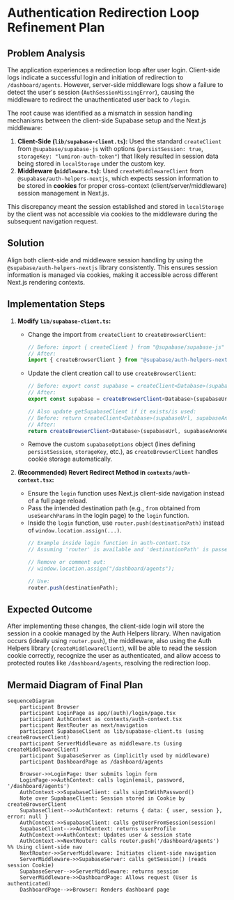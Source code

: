 # Authentication Redirection Loop Refinement Plan

## Problem Analysis

The application experiences a redirection loop after user login. Client-side logs indicate a successful login and initiation of redirection to `/dashboard/agents`. However, server-side middleware logs show a failure to detect the user's session (`AuthSessionMissingError`), causing the middleware to redirect the unauthenticated user back to `/login`.

The root cause was identified as a mismatch in session handling mechanisms between the client-side Supabase setup and the Next.js middleware:

1.  **Client-Side (`lib/supabase-client.ts`):** Used the standard `createClient` from `@supabase/supabase-js` with options (`persistSession: true`, `storageKey: "lumiron-auth-token"`) that likely resulted in session data being stored in `localStorage` under the custom key.
2.  **Middleware (`middleware.ts`):** Used `createMiddlewareClient` from `@supabase/auth-helpers-nextjs`, which expects session information to be stored in **cookies** for proper cross-context (client/server/middleware) session management in Next.js.

This discrepancy meant the session established and stored in `localStorage` by the client was not accessible via cookies to the middleware during the subsequent navigation request.

## Solution

Align both client-side and middleware session handling by using the `@supabase/auth-helpers-nextjs` library consistently. This ensures session information is managed via cookies, making it accessible across different Next.js rendering contexts.

## Implementation Steps

1.  **Modify `lib/supabase-client.ts`:**
    *   Change the import from `createClient` to `createBrowserClient`:
        ```typescript
        // Before: import { createClient } from "@supabase/supabase-js"
        // After:
        import { createBrowserClient } from "@supabase/auth-helpers-nextjs"
        ```
    *   Update the client creation call to use `createBrowserClient`:
        ```typescript
        // Before: export const supabase = createClient<Database>(supabaseUrl, supabaseAnonKey, supabaseOptions)
        // After:
        export const supabase = createBrowserClient<Database>(supabaseUrl, supabaseAnonKey)

        // Also update getSupabaseClient if it exists/is used:
        // Before: return createClient<Database>(supabaseUrl, supabaseAnonKey, supabaseOptions)
        // After:
        return createBrowserClient<Database>(supabaseUrl, supabaseAnonKey)
        ```
    *   Remove the custom `supabaseOptions` object (lines defining `persistSession`, `storageKey`, etc.), as `createBrowserClient` handles cookie storage automatically.

2.  **(Recommended) Revert Redirect Method in `contexts/auth-context.tsx`:**
    *   Ensure the `login` function uses Next.js client-side navigation instead of a full page reload.
    *   Pass the intended destination path (e.g., `from` obtained from `useSearchParams` in the login page) to the `login` function.
    *   Inside the `login` function, use `router.push(destinationPath)` instead of `window.location.assign(...)`.
        ```typescript
        // Example inside login function in auth-context.tsx
        // Assuming 'router' is available and 'destinationPath' is passed in:

        // Remove or comment out:
        // window.location.assign("/dashboard/agents");

        // Use:
        router.push(destinationPath);
        ```

## Expected Outcome

After implementing these changes, the client-side login will store the session in a cookie managed by the Auth Helpers library. When navigation occurs (ideally using `router.push`), the middleware, also using the Auth Helpers library (`createMiddlewareClient`), will be able to read the session cookie correctly, recognize the user as authenticated, and allow access to protected routes like `/dashboard/agents`, resolving the redirection loop.

## Mermaid Diagram of Final Plan

```mermaid
sequenceDiagram
    participant Browser
    participant LoginPage as app/(auth)/login/page.tsx
    participant AuthContext as contexts/auth-context.tsx
    participant NextRouter as next/navigation
    participant SupabaseClient as lib/supabase-client.ts (using createBrowserClient)
    participant ServerMiddleware as middleware.ts (using createMiddlewareClient)
    participant SupabaseServer as (implicitly used by middleware)
    participant DashboardPage as /dashboard/agents

    Browser->>LoginPage: User submits login form
    LoginPage->>AuthContext: calls login(email, password, '/dashboard/agents')
    AuthContext->>SupabaseClient: calls signInWithPassword()
    Note over SupabaseClient: Session stored in Cookie by createBrowserClient
    SupabaseClient-->>AuthContext: returns { data: { user, session }, error: null }
    AuthContext->>SupabaseClient: calls getUserFromSession(session)
    SupabaseClient-->>AuthContext: returns userProfile
    AuthContext->>AuthContext: Updates user & session state
    AuthContext->>NextRouter: calls router.push('/dashboard/agents') %% Using client-side nav
    NextRouter->>ServerMiddleware: Initiates client-side navigation
    ServerMiddleware->>SupabaseServer: calls getSession() (reads session Cookie)
    SupabaseServer-->>ServerMiddleware: returns session
    ServerMiddleware->>DashboardPage: Allows request (User is authenticated)
    DashboardPage-->>Browser: Renders dashboard page